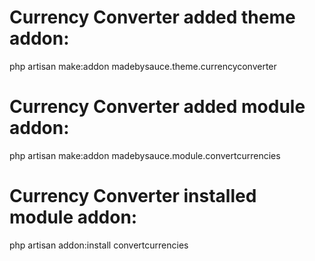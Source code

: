 # Currency Converter added theme addon:

php artisan make:addon madebysauce.theme.currencyconverter

# Currency Converter added module addon:

php artisan make:addon madebysauce.module.convertcurrencies

# Currency Converter installed module addon:

php artisan addon:install convertcurrencies

